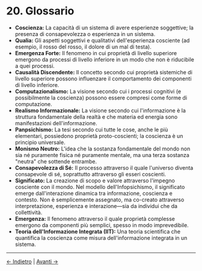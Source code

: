 # 20. Glossario

- **Coscienza:** La capacità di un sistema di avere esperienze soggettive; la presenza di consapevolezza o esperienza in un sistema.
- **Qualia:** Gli aspetti soggettivi e qualitativi dell'esperienza cosciente (ad esempio, il rosso del rosso, il dolore di un mal di testa).
- **Emergenza Forte:** Il fenomeno in cui proprietà di livello superiore emergono da processi di livello inferiore in un modo che non è riducibile a quei processi.
- **Causalità Discendente:** Il concetto secondo cui proprietà sistemiche di livello superiore possono influenzare il comportamento dei componenti di livello inferiore.
- **Computazionalismo:** La visione secondo cui i processi cognitivi (e possibilmente la coscienza) possono essere compresi come forme di computazione.
- **Realismo Informazionale:** La visione secondo cui l'informazione è la struttura fondamentale della realtà e che materia ed energia sono manifestazioni dell'informazione.
- **Panpsichismo:** La tesi secondo cui tutte le cose, anche le più elementari, possiedono proprietà proto-coscienti; la coscienza è un principio universale.
- **Monismo Neutro:** L'idea che la sostanza fondamentale del mondo non sia né puramente fisica né puramente mentale, ma una terza sostanza "neutra" che sottende entrambe.
- **Consapevolezza di Sé:** Il processo attraverso il quale l'universo diventa consapevole di sé, soprattutto attraverso gli esseri coscienti.
- **Significato:** La creazione di scopo e valore attraverso l'impegno cosciente con il mondo. Nel modello dell'Infopsichismo, il significato emerge dall'interazione dinamica tra informazione, coscienza e contesto. Non è semplicemente assegnato, ma co-creato attraverso interpretazione, esperienza e interazione—sia da individui che da collettività.
- **Emergenza:** Il fenomeno attraverso il quale proprietà complesse emergono da componenti più semplici, spesso in modo imprevedibile.
- **Teoria dell'Informazione Integrata (IIT):** Una teoria scientifica che quantifica la coscienza come misura dell'informazione integrata in un sistema.

---
<div class="navigation-links">
<a href="../19_Riflessioni_Estese_sul_Significato/" class="nav-link prev-link">← Indietro</a> | <a href="../21_Collaboratori/" class="nav-link next-link">Avanti →</a>
</div>
